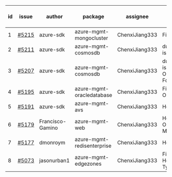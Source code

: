 | id | issue | author | package | assignee | bot advice | created date of issue | target release date | date from target |
| ------ | ------ | ------ | ------ | ------ | ------ | ------ | ------ | :-----: |
| 1 | [#5215](https://github.com/Azure/sdk-release-request/issues/5215) | azure-sdk | azure-mgmt-mongocluster | ChenxiJiang333 | FirstBeta. | 05-21 | 06-21 |  |
| 2 | [#5211](https://github.com/Azure/sdk-release-request/issues/5211) | azure-sdk | azure-mgmt-cosmosdb | ChenxiJiang333 | duplicated issue  <br> | 05-15 | 06-21 |  |
| 3 | [#5207](https://github.com/Azure/sdk-release-request/issues/5207) | azure-sdk | azure-mgmt-cosmosdb | ChenxiJiang333 | duplicated issue  <br> OnTime. ForCLI. | 05-15 | 06-21 |  |
| 4 | [#5195](https://github.com/Azure/sdk-release-request/issues/5195) | azure-sdk | azure-mgmt-oracledatabase | ChenxiJiang333 | FirstBeta. OnTime. | 05-09 | fail to get. |  |
| 5 | [#5191](https://github.com/Azure/sdk-release-request/issues/5191) | azure-sdk | azure-mgmt-avs | ChenxiJiang333 | HoldOn. | 05-08 | 06-21 |  |
| 6 | [#5179](https://github.com/Azure/sdk-release-request/issues/5179) | Francisco-Gamino | azure-mgmt-web | ChenxiJiang333 | HoldOn. OnTime. MultiAPI | 05-02 | fail to get. |  |
| 7 | [#5177](https://github.com/Azure/sdk-release-request/issues/5177) | dmonroym | azure-mgmt-redisenterprise | ChenxiJiang333 | HoldOn. | 04-30 | 05-24 |  |
| 8 | [#5073](https://github.com/Azure/sdk-release-request/issues/5073) | jasonurban1 | azure-mgmt-edgezones | ChenxiJiang333 | FirstBeta. HoldOn. TypeSpec. | 03-22 | 05-24 |  |
